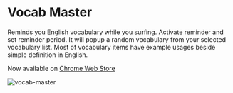 # Vocab Master

Reminds you English vocabulary while you surfing. Activate reminder and set reminder period. It will popup a random vocabulary from your selected vocabulary list. Most of
vocabulary items have example usages beside simple definition in English.

Now available
on [Chrome Web Store](https://chrome.google.com/webstore/detail/vocab-master/idchajmmmliappojgonadeffochffkge)

![vocab-master](https://cloud.githubusercontent.com/assets/327434/23918310/26232360-08fb-11e7-8891-97c9526f7848.png)
